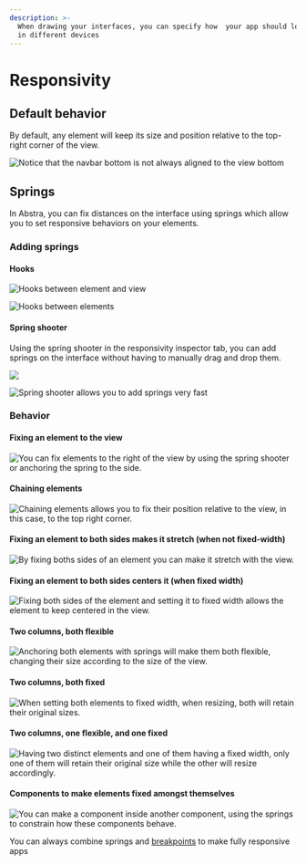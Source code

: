 ```yaml
---
description: >-
  When drawing your interfaces, you can specify how  your app should look like
  in different devices
---
```


# Responsivity

## Default behavior

By default, any element will keep its size and position relative to the top-right corner of the view.

![Notice that the navbar bottom is not always aligned to the view bottom](../../.gitbook/assets/default-responsivity.gif)

## Springs

In Abstra, you can fix distances on the interface using springs which allow you to set responsive behaviors on your elements.

### Adding springs

#### Hooks

![Hooks between element and view](../../.gitbook/assets/hook.gif)

![Hooks between elements](../../.gitbook/assets/hook-element-element.gif)

#### Spring shooter

Using the spring shooter in the responsivity inspector tab, you can add springs on the interface without having to manually drag and drop them.

![](<../../.gitbook/assets/image (71).png>)

![Spring shooter allows you to add springs very fast](<../../.gitbook/assets/spring shooter.gif>)

### Behavior

#### Fixing an element to the view

![You can fix elements to the right of the view by using the spring shooter or anchoring the spring to the side.](../../.gitbook/assets/01-fixing-right.gif)

#### Chaining elements

![Chaining elements allows you to fix their position relative to the view, in this case, to the top right corner.](../../.gitbook/assets/02-chaining-elements.gif)

#### Fixing an element to both sides makes it stretch (when not fixed-width)

![By fixing boths sides of an element you can make it stretch with the view.](../../.gitbook/assets/03-fix-elem-both-notfixed.gif)

#### Fixing an element to both sides centers it (when fixed width)

![Fixing both sides of the element and setting it to fixed width allows the element to keep centered in the view.](../../.gitbook/assets/04-fix-elem-both-fixwid.gif)

#### Two columns, both flexible

![Anchoring both elements with springs will make them both flexible, changing their size according to the size of the view.](../../.gitbook/assets/05-2col-bothflex.gif)

#### Two columns, both fixed

![When setting both elements to fixed width, when resizing, both will retain their original sizes.](../../.gitbook/assets/06-2col-bothfixed.gif)

#### Two columns, one flexible, and one fixed

![Having two distinct elements and one of them having a fixed width, only one of them will retain their original size while the other will resize accordingly.](../../.gitbook/assets/07-2col-flexandfixed.gif)

#### Components to make elements fixed amongst themselves

![You can make a component inside another component, using the springs to constrain how these components behave.](../../.gitbook/assets/08-comp-fixed-inbetween.gif)

You can always combine springs and [breakpoints](../../docs/front-end/breakpoints.md) to make fully responsive apps

